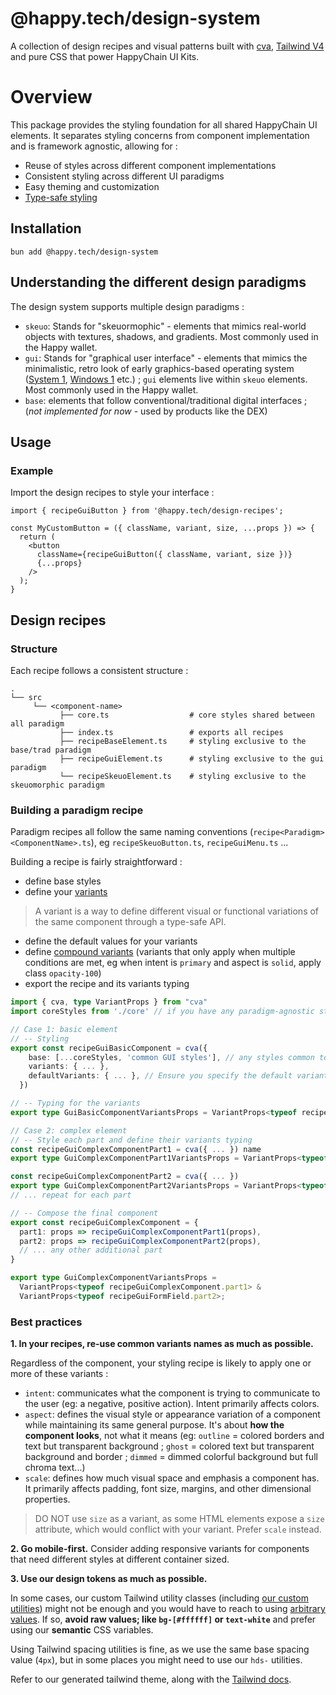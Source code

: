# @happy.tech/design-system

A collection of design recipes and visual patterns built with [cva](https://github.com/joe-bell/cva/tree/main), [Tailwind V4](https://tailwindcss.com/) and pure CSS that power HappyChain UI Kits.

# Overview

This package provides the styling foundation for all shared HappyChain UI elements. It separates styling concerns from component implementation and is framework agnostic, allowing for :

- Reuse of styles across different component implementations
- Consistent styling across different UI paradigms
- Easy theming and customization
- [Type-safe styling](https://cva.style/docs/getting-started/typescript)

## Installation

```bashrc
bun add @happy.tech/design-system
```

## Understanding the different design paradigms

The design system supports multiple design paradigms :

- `skeuo`: Stands for "skeuormophic" - elements that mimics real-world objects with textures, shadows, and gradients. Most commonly used in the Happy wallet.
- `gui`: Stands for "graphical user interface" - elements that mimics the minimalistic, retro look of early graphics-based operating system ([System 1](https://en.wikipedia.org/wiki/System_1), [Windows 1](https://en.wikipedia.org/wiki/Windows_1.0) etc.) ; `gui` elements live within `skeuo` elements. Most commonly used in the Happy wallet.
- `base`: elements that follow conventional/traditional digital interfaces ; (_not implemented for now_ - used by products like the DEX)


## Usage

### Example

Import the design recipes to style your interface :

```tsx
import { recipeGuiButton } from '@happy.tech/design-recipes';

const MyCustomButton = ({ className, variant, size, ...props }) => {
  return (
    <button 
      className={recipeGuiButton({ className, variant, size })} 
      {...props} 
    />
  );
}
```

## Design recipes

### Structure

Each recipe follows a consistent structure :

```
.
└── src
     └── <component-name>
           ├── core.ts                  # core styles shared between all paradigm
           ├── index.ts                 # exports all recipes
           ├── recipeBaseElement.ts     # styling exclusive to the base/trad paradigm
           ├── recipeGuiElement.ts      # styling exclusive to the gui paradigm
           └── recipeSkeuoElement.ts    # styling exclusive to the skeuomorphic paradigm
```

### Building a paradigm recipe

Paradigm recipes all follow the same naming conventions (`recipe<Paradigm><ComponentName>.ts`), eg `recipeSkeuoButton.ts`, `recipeGuiMenu.ts` ...

Building a recipe is fairly straightforward : 

- define base styles
- define your [variants](https://cva.style/docs/getting-started/variants)

> A variant is a way to define different visual or functional variations of the same component through a type-safe API. 

- define the default values for your variants
- define [compound variants](https://cva.style/docs/getting-started/variants#compound-variants) (variants that only apply when multiple conditions are met, eg when intent is `primary` and aspect is `solid`, apply class `opacity-100`)
- export the recipe and its variants typing


```ts
import { cva, type VariantProps } from "cva"
import coreStyles from './core' // if you have any paradigm-agnostic styles

// Case 1: basic element
// -- Styling
export const recipeGuiBasicComponent = cva({
    base: [...coreStyles, 'common GUI styles'], // any styles common to all variants of the same paradigm
    variants: { ... },
    defaultVariants: { ... }, // Ensure you specify the default variants properly
  })

// -- Typing for the variants
export type GuiBasicComponentVariantsProps = VariantProps<typeof recipeGuiBasicComponent>

// Case 2: complex element
// -- Style each part and define their variants typing
const recipeGuiComplexComponentPart1 = cva({ ... }) name
export type GuiComplexComponentPart1VariantsProps = VariantProps<typeof recipeGuiComplexComponentPart1>

const recipeGuiComplexComponentPart2 = cva({ ... })
export type GuiComplexComponentPart2VariantsProps = VariantProps<typeof recipeGuiComplexComponentPart2>
// ... repeat for each part

// -- Compose the final component
export const recipeGuiComplexComponent = {
  part1: props => recipeGuiComplexComponentPart1(props),
  part2: props => recipeGuiComplexComponentPart2(props),
  // ... any other additional part
}

export type GuiComplexComponentVariantsProps = 
  VariantProps<typeof recipeGuiComplexComponent.part1> & 
  VariantProps<typeof recipeGuiFormField.part2>;
```

### Best practices

**1. In your recipes, re-use common variants names as much as possible.**

Regardless of the component, your styling recipe is likely to apply one or more of these variants :

- `intent`:  communicates what the component is trying to communicate to the user (eg: a negative, positive action). Intent primarily affects colors.
- `aspect`: defines the visual style or appearance variation of a component while maintaining its same general purpose. It's about **how the component looks**, not what it means (eg: `outline` = colored borders and text but transparent background ; `ghost` = colored text but transparent background and border ; `dimmed` = dimmed colorful background but full chroma text...)
- `scale`: defines how much visual space and emphasis a component has. It primarily affects padding, font size, margins, and other dimensional properties.

> DO NOT use `size` as a variant, as some HTML elements expose a `size` attribute, which would conflict with your variant. Prefer `scale` instead.


**2. Go mobile-first.**
Consider adding responsive variants for components that need different styles at different container sized.

**3. Use our design tokens as much as possible.**

In some cases, our custom Tailwind utility classes (including [our custom utilities](https://tailwindcss.com/docs/adding-custom-styles#customizing-your-theme)) might not be enough and you would have to reach to using [arbitrary values](https://tailwindcss.com/docs/adding-custom-styles#using-arbitrary-values). If so, **avoid raw values; like `bg-[#ffffff]` or `text-white`** and prefer using our **semantic** CSS variables.

 Using Tailwind spacing utilities is fine, as we use the same base spacing value (`4px`), but in some places you might need to use our `hds-` utilities. 

Refer to our generated tailwind theme, along with the [Tailwind docs](https://tailwindcss.com/docs/theme#default-theme-variable-reference).